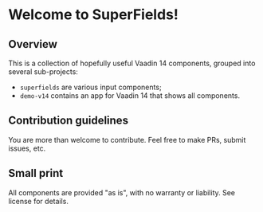 # Welcome to SuperFields!

## Overview
This is a collection of hopefully useful Vaadin 14 components, grouped into several sub-projects:
* `superfields` are various input components;
* `demo-v14` contains an app for Vaadin 14 that shows all components.

## Contribution guidelines

You are more than welcome to contribute. Feel free to make PRs, submit issues, etc.

## Small print

All components are provided "as is", with no warranty or liability. See license for details.
